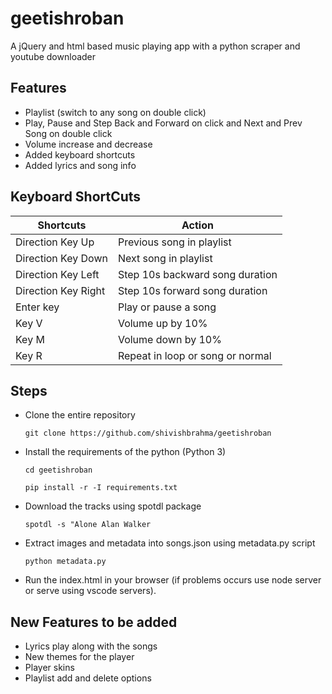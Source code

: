 # geetishroban

A jQuery and html based music playing app with a python scraper and youtube downloader

## Features

- Playlist (switch to any song on double click)
- Play, Pause and Step Back and Forward on click and Next and Prev Song on double click
- Volume increase and decrease
- Added keyboard shortcuts
- Added lyrics and song info

## Keyboard ShortCuts

| Shortcuts           | Action                           |
| ------------------- | -------------------------------- |
| Direction Key Up    | Previous song in playlist        |
| Direction Key Down  | Next song in playlist            |
| Direction Key Left  | Step 10s backward song duration  |
| Direction Key Right | Step 10s forward song duration   |
| Enter key           | Play or pause a song             |
| Key V               | Volume up by 10%                 |
| Key M               | Volume down by 10%               |
| Key R               | Repeat in loop or song or normal |

## Steps

- Clone the entire repository

  `git clone https://github.com/shivishbrahma/geetishroban`

- Install the requirements of the python (Python 3)

  `cd geetishroban`

  `pip install -r -I requirements.txt`

- Download the tracks using spotdl package

  `spotdl -s "Alone Alan Walker`

- Extract images and metadata into songs.json using metadata.py script

  `python metadata.py`

- Run the index.html in your browser (if problems occurs use node server or serve using vscode servers).

## New Features to be added

- Lyrics play along with the songs
- New themes for the player
- Player skins
- Playlist add and delete options
